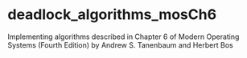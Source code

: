 # deadlock_algorithms_mosCh6
Implementing algorithms described in Chapter 6 of Modern Operating Systems (Fourth Edition) by Andrew S. Tanenbaum and Herbert Bos
